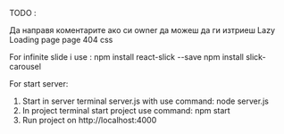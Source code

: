 TODO :

<!-- Loading -->
<!-- RouteGuard -->
<!-- Validation login, register -->
<!-- Try/catch на заявките
isOwner -->
Да направя коментарите ако си owner да можеш да ги изтриеш
Lazy Loading page
page 404 css

For infinite slide i use :
npm install react-slick --save
npm install slick-carousel



For start server: 
1. Start in server terminal server.js with use command: node server.js
2. In project terminal start project use command: npm start
3. Run project on http://localhost:4000